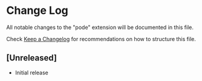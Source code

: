 # Change Log

All notable changes to the "pode" extension will be documented in this file.

Check [Keep a Changelog](http://keepachangelog.com/) for recommendations on how to structure this file.

## [Unreleased]

- Initial release